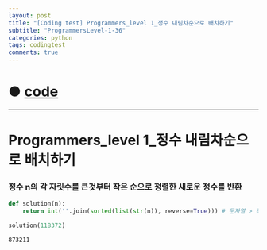 ```yaml
---
layout: post
title: "[Coding test] Programmers_level 1_정수 내림차순으로 배치하기"
subtitle: "ProgrammersLevel-1-36"
categories: python
tags: codingtest
comments: true
---
```


# ● [code](https://github.com/JeongJaeyoung0/coding_test/blob/c9ae1397adadc11d4a96bad21ed4c383a3e70fca/210721_Programmers_level%201_%EC%A0%95%EC%88%98%20%EB%82%B4%EB%A6%BC%EC%B0%A8%EC%88%9C%EC%9C%BC%EB%A1%9C%20%EB%B0%B0%EC%B9%98%ED%95%98%EA%B8%B0.ipynb)

***

# Programmers_level 1_정수 내림차순으로 배치하기
### 정수 n의 각 자릿수를 큰것부터 작은 순으로 정렬한 새로운 정수를 반환


```python
def solution(n):
    return int(''.join(sorted(list(str(n)), reverse=True))) # 문자열 > 리스트 > 내림차순 정렬 > join > 정수열 > 반환
```


```python
solution(118372)
```




    873211